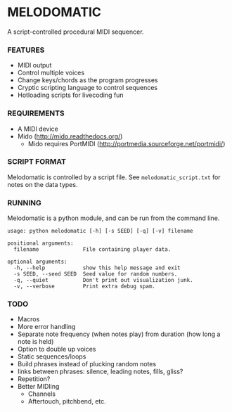 # MELODOMATIC

A script-controlled procedural MIDI sequencer.

### FEATURES

* MIDI output
* Control multiple voices
* Change keys/chords as the program progresses
* Cryptic scripting language to control sequences
* Hotloading scripts for livecoding fun

### REQUIREMENTS

* A MIDI device
* Mido (http://mido.readthedocs.org/)
  * Mido requires PortMIDI (http://portmedia.sourceforge.net/portmidi/)

### SCRIPT FORMAT

Melodomatic is controlled by a script file. See `melodomatic_script.txt` for notes on the data types.

### RUNNING

Melodomatic is a python module, and can be run from the command line.

```
usage: python melodomatic [-h] [-s SEED] [-q] [-v] filename

positional arguments:
  filename              File containing player data.

optional arguments:
  -h, --help            show this help message and exit
  -s SEED, --seed SEED  Seed value for random numbers.
  -q, --quiet           Don't print out visualization junk.
  -v, --verbose         Print extra debug spam.
```


### TODO

* Macros
* More error handling
* Separate note frequency (when notes play) from duration (how long a note is held)
* Option to double up voices
* Static sequences/loops
* Build phrases instead of plucking random notes
* links between phrases: silence, leading notes, fills, gliss?
* Repetition?
* Better MIDIing
  * Channels
  * Aftertouch, pitchbend, etc.



